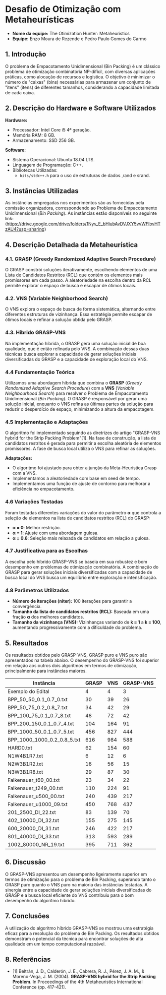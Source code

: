 # Desafio de Otimização com Metaheurísticas
- **Nome da equipe:** The Otimization Hunter:  Metaheuristics
- **Equipe:** Enzo Moura de Rezende e Pedro Paulo Gomes do Carmo

## 1. Introdução

O problema de Empacotamento Unidimensional (Bin Packing) é um clássico problema de otimização combinatória NP-difícil, com diversas aplicações práticas, como alocação de recursos e logística. O objetivo é minimizar o número de "caixas" (bins) necessárias para armazenar um conjunto de "itens" (itens) de diferentes tamanhos, considerando a capacidade limitada de cada caixa.

## 2. Descrição do Hardware e Software Utilizados

**Hardware:**
- Processador: Intel Core i5 4ª geração.
- Memória RAM: 8 GB.
- Armazenamento: SSD 256 GB.

**Software:**
- Sistema Operacional: Ubuntu 18.04 LTS.
- Linguagem de Programação: C++.
- Bibliotecas Utilizadas:
  - `bits/stdc++.h` para o uso de estruturas de dados ,rand e srand.

## 3. Instâncias Utilizadas

As instâncias empregadas nos experimentos são as fornecidas pela comissão organizadora, correspondendo ao Problema de Empacotamento Unidimensional (_Bin Packing_). As instâncias estão disponíveis no seguinte link:(https://drive.google.com/drive/folders/1Nyv_E_bHiubAvDVJXY5vvWFIbvHTzAU4?usp=sharing)

## 4. Descrição Detalhada da Metaheurística

### 4.1. GRASP (Greedy Randomized Adaptive Search Procedure)
O GRASP constrói soluções iterativamente, escolhendo elementos de uma Lista de Candidatos Restritos (RCL) que contém os elementos mais promissores em cada passo. A aleatoriedade na escolha dentro da RCL permite explorar o espaço de busca e escapar de ótimos locais.

### 4.2. VNS (Variable Neighborhood Search)
O VNS explora o espaço de busca de forma sistemática, alternando entre diferentes estruturas de vizinhança. Essa estratégia permite escapar de ótimos locais e refinar a solução obtida pelo GRASP.

### 4.3. Híbrido GRASP-VNS
Na implementação híbrida, o GRASP gera uma solução inicial de boa qualidade, que é então refinada pelo VNS. A combinação dessas duas técnicas busca explorar a capacidade de gerar soluções iniciais diversificadas do GRASP e a capacidade de exploração local do VNS.

### 4.4 Fundamentação Teórica

Utilizamos uma abordagem híbrida que combina o **GRASP** (_Greedy Randomized Adaptive Search Procedure_) com a **VNS** (_Variable Neighbourhood Search_) para resolver o Problema de Empacotamento Unidimensional (_Bin Packing_). O GRASP é responsável por gerar uma solução inicial, enquanto o VNS refina as últimas partes da solução para reduzir o desperdício de espaço, minimizando a altura da empacotagem.

### 4.5 Implementação e Adaptações

O algoritmo foi implementado seguindo as diretrizes do artigo "GRASP-VNS hybrid for the Strip Packing Problem"[1]. Na fase de construção, a lista de candidatos restritos é gerada para permitir a escolha aleatória de elementos promissores. A fase de busca local utiliza o VNS para refinar as soluções.

**Adaptações:**
- O algoritmo foi ajustado para obter a junção da Meta-Heuristica Grasp com a VNS.
- Implementamos a aleatoriedade com base em seed de tempo.
- Implementamos uma função de ajuste de contorno para melhorar a eficiência no empacotamento.

### 4.6 Variações Testadas

Foram testadas diferentes variações do valor do parâmetro **α** que controla a seleção de elementos na lista de candidatos restritos (RCL) do GRASP:
- **α = 0**: Melhor restrição.
- **α = 1**: Ajuste com uma abordagem gulosa.
- **α = 0.6**: Seleção mais relaxada de candidatos em relação a gulosa.

### 4.7 Justificativa para as Escolhas

A escolha pelo híbrido GRASP-VNS se baseia em sua robustez e bom desempenho em problemas de otimização combinatória. A combinação do GRASP para gerar soluções iniciais diversificadas com a capacidade de busca local do VNS busca um equilíbrio entre exploração e intensificação.

### 4.8 Parâmetros Utilizados

- **Número de iterações (niter):** 100 iterações para garantir a convergência.
- **Tamanho da lista de candidatos restritos (RCL):** Baseada em uma fração **α** dos melhores candidatos.
- **Tamanho da vizinhança (VNS):** Vizinhanças variando de **k = 1** a **k = 100**, aumentando progressivamente com a dificuldade do problema.

## 5. Resultados

Os resultados obtidos pelo GRASP-VNS, GRASP puro e VNS puro são apresentados na tabela abaixo. O desempenho do GRASP-VNS foi superior em relação aos outros dois algoritmos em termos de otimização, principalmente para instâncias maiores. 

| Instância | GRASP | VNS | GRASP-VNS |
|-----------|-------|-----------|--------|
|    Exemplo do Edital    | 4 | 4 | 3 |
| BPP_50_50_0.1_0.7_0.txt | 30 | 39 | 26 |
| BPP_50_75_0.2_0.8_7.txt | 34 | 42 | 29 |
| BPP_100_75_0.1_0.7_8.txt | 48 | 72 | 42 |
|BPP_200_150_0.1_0.7_4.txt | 104 | 164 | 91 |
| BPP_1000_50_0.1_0.7_5.txt | 456 | 827 | 444 |
| BPP_1000_1000_0.2_0.8_5.txt | 616 | 984 | 588 |
| HARD0.txt | 62 | 154 | 60 |
| N1W4B1R7.txt| 6 | 12 | 6 |
| N2W3B1R2.txt | 16 | 56 | 15 |
| N3W3B1R8.txt | 29 | 87 | 30 |
| Falkenauer_t60_00.txt | 23 | 34 | 22 |
| Falkenauer_t249_00.txt | 110 | 224 | 91 |
| Falkenauer_u500_00.txt | 240 | 439 | 217 |
| Falkenauer_u1000_09.txt | 450 | 768 | 437 |
| 201_2500_DI_22.txt | 83 | 139 | 70 |
| 402_10000_DI_32.txt | 155 | 275 | 145 |
| 600_20000_DI_31.txt | 246 | 422 | 217 |
| 801_40000_DI_33.txt | 313 | 593 | 289 |
| 1002_80000_NR_19.txt | 395 | 711 | 362 |

## 6. Discussão

O GRASP-VNS apresentou um desempenho ligeiramente superior em termos de otimização para o problema de Bin Packing, superando tanto o GRASP puro quanto o VNS puro na maioria das instâncias testadas. A sinergia entre a capacidade de gerar soluções iniciais diversificadas do GRASP e a busca local eficiente do VNS contribuiu para o bom desempenho do algoritmo híbrido.

## 7. Conclusões
A utilização do algoritmo híbrido GRASP-VNS se mostrou uma estratégia eficaz para a resolução do problema de Bin Packing. Os resultados obtidos demonstram o potencial da técnica para encontrar soluções de alta qualidade em um tempo computacional razoável.

## 8. Referências
- [1] Beltrán, J. D., Calderón, J. E., Cabrera, R. J., Pérez, J. A. M., & Moreno-Vega, J. M. (2004). **GRASP-VNS hybrid for the Strip Packing Problem**. In Proceedings of the 4th Metaheuristics International Conference (pp. 417-421).
